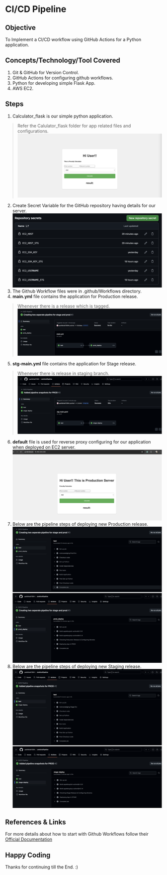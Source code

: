 # **CI/CD Pipeline**

## Objective
To Implement a CI/CD workflow using GitHub Actions for a Python application.

## Concepts/Technology/Tool Covered
1. Git & GitHub for Version Control.
2. GitHub Actions for configuring github workflows.
3. Python for developing simple Flask App.
4. AWS EC2.

## Steps
1. Calculator_flask is our simple python application.
> Refer the Calulator_flask folder for app related files and configurations.
![Flask App](./images/Flask_App.png)
2. Create Secret Variable for the GitHub repository having details for our server.
![GitHub Secrets](./images/Repo_secrets.png)
3. The Github Workflow files were in .github/Workflows directory.
4. **main.yml** file contains the application for Production release.
> Whenever there is a release which is tagged.
![Prod Pipeline](./images/Prod_Pipeline.png)
5. **stg-main.yml** file contains the application for Stage release.
> Whenever there is release in staging branch.
![Stage Pipeline](./images/Stage_Pipeline.png)
6. **default** file is used for reverse proxy configuring for our application when deployed on EC2 server.
![App in Production](./images/Calculator_Application_Production.png)
7. Below are the pipeline steps of deploying new Production release.
![Job1](./images/Production_Pipeline_Job1.png)
![Job2](./images/Production_Pipeline_Job2.png)
8. Below are the pipeline steps of deploying new Staging release.
![StgJob1](./images/Stage_Pipeline_Job1.png)
![StgJob2](./images/Stage_Pipeline_Job2.png)

## References & Links
For more details about how to start with Github Workflows follow their [Official Documentation](https://docs.github.com/en/actions/writing-workflows/quickstart)

## Happy Coding
Thanks for continuing till the End. :)
